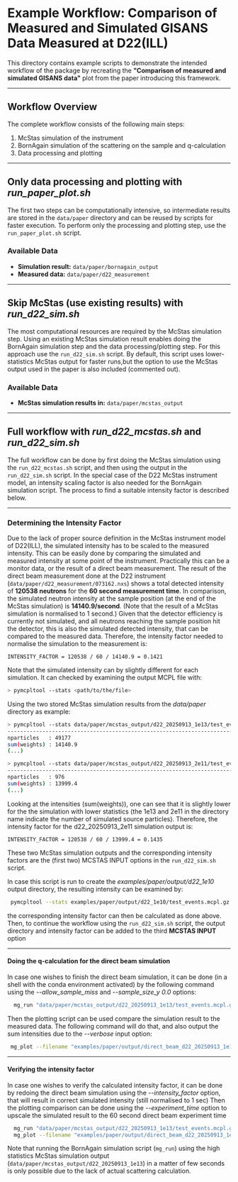 # Example Workflow: Comparison of Measured and Simulated GISANS Data Measured at D22(ILL)

This directory contains example scripts to demonstrate the intended workflow of the package by recreating the **"Comparison of measured and simulated GISANS data"** plot from the paper introducing this framework.

---

## Workflow Overview

The complete workflow consists of the following main steps:

1. McStas simulation of the instrument  
2. BornAgain simulation of the scattering on the sample and q-calculation  
3. Data processing and plotting

---

## Only data processing and plotting with *run_paper_plot.sh*

The first two steps can be computationally intensive, so intermediate results are stored in the `data/paper` directory and can be reused by scripts for faster execution. To perform only the processing and plotting step, use the 
`run_paper_plot.sh` script.

### Available Data
- **Simulation result:** `data/paper/bornagain_output`
- **Measured data:** `data/paper/d22_measurement`

---

## Skip McStas (use existing results) with *run_d22_sim.sh*

The most computational resources are required by the McStas simulation step.
Using an existing McStas simulation result enables doing the BornAgain simulation step and the data processing/plotting step. For this approach use the `run_d22_sim.sh` script. By default, this script uses lower-statistics McStas output for faster runs,but the option to use the McStas output used in the paper is also included (commented out).

### Available Data
- **McStas simulation results in:** `data/paper/mcstas_output`

---

## Full workflow with *run_d22_mcstas.sh* and *run_d22_sim.sh*

The full workflow can be done by first doing the McStas simulation using the `run_d22_mcstas.sh` script, and then using the output in the `run_d22_sim.sh` script. In the special case of the D22 McStas instrument model, an intensity scaling factor is also needed for the BornAgain simulation script. The process to find a suitable intensity factor is described below.

---

### Determining the Intensity Factor

Due to the lack of proper source definition in the McStas instrument model of D22(ILL), the simulated intensity has to be scaled to the measured intensity. 
This can be easily done by comparing the simulated and measured intensity at some point of the instrument. 
Practically this can be a monitor data, or the result of a direct beam measurement.
The result of the direct beam measurement done at the D22 instrument (`data/paper/d22_measurement/073162.nxs`) shows a total detected intensity of **120538 neutrons** for the **60 second measurement time**.
In comparison, the simulated neutron intensity at the sample position (at the end of the McStas simulation) is **14140.9/second**.
(Note that the result of a McStas simulation is normalised to 1 second.)
Given that the detector efficiency is currently not simulated, and all neutrons reaching the sample position hit the detector, this is also the simulated detected intensity, that can be compared to the measured data.
Therefore, the intensity factor needed to normalise the simulation to the measurement is: 
```
INTENSITY_FACTOR = 120538 / 60 / 14140.9 = 0.1421
```

Note that the simulated intensity can by slightly different for each simulation.
It can checked by examining the output MCPL file with:
```bash
> pymcpltool --stats <path/to/the/file>
```

Using the two stored McStas simulation results from the *data/paper* directory as example:

```bash
> pymcpltool --stats data/paper/mcstas_output/d22_20250913_1e13/test_events.mcpl.gz
------------------------------------------------------------------------------
nparticles   : 49177
sum(weights) : 14140.9
(...)
```
```bash
> pymcpltool --stats data/paper/mcstas_output/d22_20250913_2e11/test_events.mcpl.gz 
------------------------------------------------------------------------------
nparticles   : 976
sum(weights) : 13999.4
(...)
```

Looking at the intensities (sum(weights)), one can see that it is slightly
lower for the the simulation with lower statistics (the 1e13 and 2e11 in the
directory name indicate the number of simulated source particles). Therefore,
the intensity factor for the d22_20250913_2e11 simulation output is:
```
INTENSITY_FACTOR = 120538 / 60 / 13999.4 = 0.1435
```

These two McStas simulation outputs and the corresponding intensity factors
are the (first two) MCSTAS INPUT options in the `run_d22_sim.sh` script.

In case this script is run to create the *examples/paper/output/d22_1e10* 
output directory, the resulting intensity can be examined by:
```bash
 pymcpltool --stats examples/paper/output/d22_1e10/test_events.mcpl.gz
```

the corresponding intensity factor can then be calculated as done above.
Then, to continue the workflow using the `run_d22_sim.sh` script, the output
directory and intensity factor can be added to the third **MCSTAS INPUT** option

---
#### Doing the q-calculation for the direct beam simulation

In case one wishes to finish the direct beam simulation, it can be done (in
a shell with the conda environment activated) by the following command
using the *--allow_sample_miss* and *--sample_size_y 0.0* options:
```bash
  mg_run "data/paper/mcstas_output/d22_20250913_1e13/test_events.mcpl.gz" --instrument d22 --wavelength_selected 6.0 --sample_size_y 0.0 --allow_sample_miss --savename "examples/paper/output/direct_beam_d22_20250913_1e13"
```

Then the plotting script can be used compare the simulation result to the
measured data. The following command will do that, and also output the sum
intensities due to the *--verbose* input option:
```bash
 mg_plot --filename "examples/paper/output/direct_beam_d22_20250913_1e13.npz" --label "D22 simulation" --nxs "data/paper/d22_measurement/073162.nxs" --intensity_min 1 --overlay --z_plot_range -0.1 0.3 --y_plot_range -0.3 0.3 --q_min -0.01 --q_max 0.01 --verbose
```

---
#### Verifying the intensity factor

In case one wishes to verify the calculated intensity factor, it can be done
by redoing the direct beam simulation using the *--intensity_factor* option,
that will result in correct simulated intensity (still normalised to 1 sec)
Then the plotting comparison can be done using the *--experiment_time* option
to upscale the simulated result to the 60 second direct beam experiment time
```bash
  mg_run "data/paper/mcstas_output/d22_20250913_1e13/test_events.mcpl.gz" --instrument d22 --wavelength_selected 6.0 --sample_size_y 0.0 --allow_sample_miss --savename "examples/paper/output/direct_beam_d22_20250913_1e13" --intensity_factor 0.1421
  mg_plot --filename "examples/paper/output/direct_beam_d22_20250913_1e13.npz" --label "D22 simulation" --nxs "data/paper/d22_measurement/073162.nxs" --intensity_min 1 --overlay --z_plot_range -0.1 0.3 --y_plot_range -0.3 0.3 --q_min -0.01 --q_max 0.01 --experiment_time 60
```

Note that running the BornAgain simulation script (`mg_run`) using the high statistics McStas simulation output (`data/paper/mcstas_output/d22_20250913_1e13`) in a matter of few seconds is only possible due to the
lack of actual scattering calculation.
